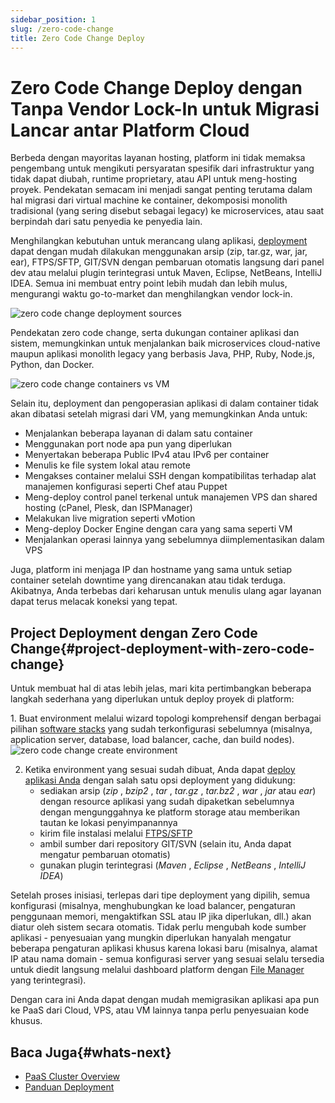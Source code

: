 ```yaml
---
sidebar_position: 1
slug: /zero-code-change
title: Zero Code Change Deploy
---
```

# Zero Code Change Deploy dengan Tanpa Vendor Lock-In untuk Migrasi Lancar antar Platform Cloud

Berbeda dengan mayoritas layanan hosting, platform ini tidak memaksa pengembang untuk mengikuti persyaratan spesifik dari infrastruktur yang tidak dapat diubah, runtime proprietary, atau API untuk meng-hosting proyek. Pendekatan semacam ini menjadi sangat penting terutama dalam hal migrasi dari virtual machine ke container, dekomposisi monolith tradisional (yang sering disebut sebagai legacy) ke microservices, atau saat berpindah dari satu penyedia ke penyedia lain.

Menghilangkan kebutuhan untuk merancang ulang aplikasi, [deployment](<https://docs.dewacloud.com/docs/deployment-guide>) dapat dengan mudah dilakukan menggunakan arsip (zip, tar.gz, war, jar, ear), FTPS/SFTP, GIT/SVN dengan pembaruan otomatis langsung dari panel dev atau melalui plugin terintegrasi untuk Maven, Eclipse, NetBeans, IntelliJ IDEA. Semua ini membuat entry point lebih mudah dan lebih mulus, mengurangi waktu go-to-market dan menghilangkan vendor lock-in.

<img src="https://assets.dewacloud.com/dewacloud-docs/deployment/zero_code_change_deploy/18de87dfc80661420d9c28efa4a217551.svg" alt="zero code change deployment sources" max-width="100%"/>

Pendekatan zero code change, serta dukungan container aplikasi dan sistem, memungkinkan untuk menjalankan baik microservices cloud-native maupun aplikasi monolith legacy yang berbasis Java, PHP, Ruby, Node.js, Python, dan Docker.

<img src="https://assets.dewacloud.com/dewacloud-docs/deployment/zero_code_change_deploy/18de87dfc80661420d9c28efa4a217552.svg" alt="zero code change containers vs VM" max-width="100%"/>

Selain itu, deployment dan pengoperasian aplikasi di dalam container tidak akan dibatasi setelah migrasi dari VM, yang memungkinkan Anda untuk:

  * Menjalankan beberapa layanan di dalam satu container
  * Menggunakan port node apa pun yang diperlukan
  * Menyertakan beberapa Public IPv4 atau IPv6 per container
  * Menulis ke file system lokal atau remote
  * Mengakses container melalui SSH dengan kompatibilitas terhadap alat manajemen konfigurasi seperti Chef atau Puppet
  * Meng-deploy control panel terkenal untuk manajemen VPS dan shared hosting (cPanel, Plesk, dan ISPManager)
  * Melakukan live migration seperti vMotion
  * Meng-deploy Docker Engine dengan cara yang sama seperti VM
  * Menjalankan operasi lainnya yang sebelumnya diimplementasikan dalam VPS

Juga, platform ini menjaga IP dan hostname yang sama untuk setiap container setelah downtime yang direncanakan atau tidak terduga. Akibatnya, Anda terbebas dari keharusan untuk menulis ulang agar layanan dapat terus melacak koneksi yang tepat.

## Project Deployment dengan Zero Code Change{#project-deployment-with-zero-code-change}

Untuk membuat hal di atas lebih jelas, mari kita pertimbangkan beberapa langkah sederhana yang diperlukan untuk deploy proyek di platform:

1\. Buat environment melalui wizard topologi komprehensif dengan berbagai pilihan [software stacks](<https://docs.dewacloud.com/docs/software-stacks-versions>) yang sudah terkonfigurasi sebelumnya (misalnya, application server, database, load balancer, cache, dan build nodes). <img src="https://assets.dewacloud.com/dewacloud-docs/deployment/zero_code_change_deploy/3.png" alt="zero code change create environment" max-width="100%"/>

2. Ketika environment yang sesuai sudah dibuat, Anda dapat [deploy aplikasi Anda](<https://docs.dewacloud.com/docs/deployment-guide>) dengan salah satu opsi deployment yang didukung:
     * sediakan arsip (_zip_ , _bzip2_ , _tar_ , _tar.gz_ , _tar.bz2_ , _war_ , _jar_ atau _ear_) dengan resource aplikasi yang sudah dipaketkan sebelumnya dengan mengunggahnya ke platform storage atau memberikan tautan ke lokasi penyimpanannya
     * kirim file instalasi melalui [FTPS/SFTP](<https://docs.dewacloud.com/docs/ftp-ftps-support>)
     * ambil sumber dari repository GIT/SVN (selain itu, Anda dapat mengatur pembaruan otomatis)
     * gunakan plugin terintegrasi (_Maven_ , _Eclipse_ , _NetBeans_ , _IntelliJ IDEA_)

Setelah proses inisiasi, terlepas dari tipe deployment yang dipilih, semua konfigurasi (misalnya, menghubungkan ke load balancer, pengaturan penggunaan memori, mengaktifkan SSL atau IP jika diperlukan, dll.) akan diatur oleh sistem secara otomatis. Tidak perlu mengubah kode sumber aplikasi - penyesuaian yang mungkin diperlukan hanyalah mengatur beberapa pengaturan aplikasi khusus karena lokasi baru (misalnya, alamat IP atau nama domain - semua konfigurasi server yang sesuai selalu tersedia untuk diedit langsung melalui dashboard platform dengan [File Manager](<https://docs.dewacloud.com/docs/configuration-file-manager>) yang terintegrasi).

Dengan cara ini Anda dapat dengan mudah memigrasikan aplikasi apa pun ke PaaS dari Cloud, VPS, atau VM lainnya tanpa perlu penyesuaian kode khusus.

## Baca Juga{#whats-next}

  * [PaaS Cluster Overview](<https://docs.dewacloud.com/docs/software-stacks-versions/>)
  * [Panduan Deployment](<https://docs.dewacloud.com/docs/deployment-guide/>)